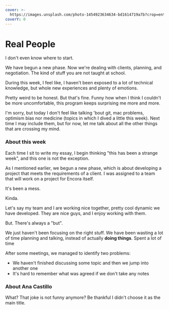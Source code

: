 ```yaml
---
cover: >-
  https://images.unsplash.com/photo-1454923634634-bd1614719a7b?crop=entropy&cs=tinysrgb&fm=jpg&ixid=MnwxOTcwMjR8MHwxfHNlYXJjaHwyfHxwZW9wbGV8ZW58MHx8fHwxNjU0NTczMzg5&ixlib=rb-1.2.1&q=80
coverY: 0
---
```


# Real People

I don't even know where to start.

We have begun a new phase. Now we're dealing with clients, planning, and negotiation. The kind of stuff you are not taught at school.

During this week, I feel like, I haven't been exposed to a lot of technical knowledge, but whole new experiences and plenty of emotions.

Pretty weird to be honest. But that's fine. Funny how when I think I couldn't be more uncomfortable, this program keeps surprising me more and more.

I'm sorry, but today I don't feel like talking 'bout git, mac problems, optimism bias nor medicine (topics in which I dived a little this week). Next time I may include them, but for now, let me talk about all the other things that are crossing my mind.

### About this week

Each time I sit to write my essay, I begin thinking "this has been a strange week", and this one is not the exception.

As I mentioned earlier, we begun a new phase, which is about developing a project that meets the requirements of a client. I was assigned to a team that will work on a project for Encora itself.

It's been a mess.

Kinda.

Let's say my team and I are working nice together, pretty cool dynamic we have developed. They are nice guys, and I enjoy working with them.

But. There's always a "but".

We just haven't been focusing on the right stuff. We have been wasting a lot of time planning and talking, instead of actually **doing things**. Spent a lot of time&#x20;

After some meetings, we managed to identify two problems:

* We haven't finished discussing some topic and then we jump into another one
* It's hard to remember what was agreed if we don't take any notes

### About Ana Castillo

What? That joke is not funny anymore? Be thankful I didn't choose it as the main title.



